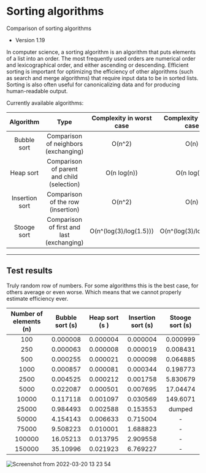 # Sorting algorithms
Comparison of sorting algorithms

* Version 1.19

In computer science, a sorting algorithm is an algorithm that puts elements of a list into an order. The most frequently used orders are numerical order and lexicographical order, and either ascending or descending. Efficient sorting is important for optimizing the efficiency of other algorithms (such as search and merge algorithms) that require input data to be in sorted lists. Sorting is also often useful for canonicalizing data and for producing human-readable output.

Currently available algorithms:

| Algorithm | Type | Complexity in worst case | Complexity in best case |
| :---:              | :---:               | :---:  | :---:  |
| Bubble sort        | Comparison of neighbors (exchanging)       | O(n^2)  | O(n) |
| Heap sort          | Comparison of parent and child (selection) | O(n log(n)) | O(n log(n)) | 
| Insertion sort     | Comparison of the row (insertion)          | O(n^2)  | O(n) |
| Stooge sort        | Comparison of first and last (exchanging)  | O(n^(log(3)/log(1.5))) | O(n^(log(3)/log(1.5))) |

---
## Test results
Truly random row of numbers. For some algorithms this is the best case, for others average or even worse. Which means that we cannot properly estimate efficiency ever. 

| Number of elements (n) | Bubble sort (s) | Heap sort (s  ) | Insertion sort (s) | Stooge sort (s) |
|     :---:              |     :---:       |     :---:       |       :---:        | :---:           |
| 100                    |     0.000008	   |     0.000004	 |       0.000004     | 0.000999        |   
| 250                    |     0.000063	   |     0.000008	 |       0.000019     | 0.008431        |  
| 500                    |     0.000255	   |     0.000021	 |       0.000098     | 0.064885        | 
| 1000                   |     0.000857	   |     0.000081	 |       0.000344     | 0.198773        |   
| 2500                   |     0.004525	   |     0.000212	 |       0.001758     | 5.830679        |  
| 5000                   |     0.022087	   |     0.000501	 |       0.007695     | 17.04474        |
| 10000                  |     0.117118	   |     0.001097	 |       0.030569     | 149.6071        |  
| 25000                  |     0.984493	   |     0.002588	 |       0.153553     | dumped          |
| 50000                  |     4.154143	   |     0.006633	 |       0.715004     | -               |
| 75000                  |     9.508223	   |     0.010001	 |       1.688823     | -               |
| 100000                 |     16.05213    |     0.013795    |       2.909558     | -               |
| 150000                 |     35.10996	   |     0.021923	 |       6.769227     | -               |

![Screenshot from 2022-03-20 13 23 54](https://user-images.githubusercontent.com/50341618/159159898-ab00ac36-09a8-4dd3-b88a-f354eba14a54.png)
